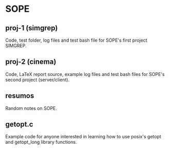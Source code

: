 # SOPE

## proj-1 (simgrep)

Code, test folder, log files and test bash file for SOPE's first project SIMGREP.

## proj-2 (cinema)

Code, LaTeX report source, example log files and test bash files for SOPE's second project (server/client).

## resumos

Random notes on SOPE.

## getopt.c

Example code for anyone interested in learning how to use posix's getopt and getopt_long library functions.
